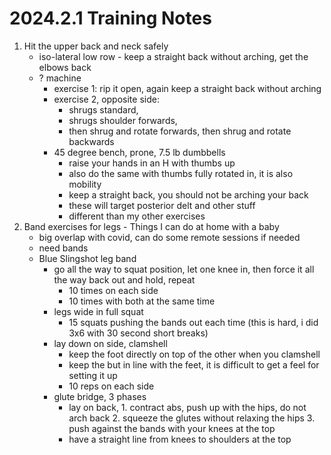 # 2024.2.1 Training Notes


1. Hit the upper back and neck safely
    - iso-lateral low row - keep a straight back without arching, get the elbows back
    - ? machine
        - exercise 1: rip it open, again keep a straight back without arching
        - exercise 2, opposite side:
            - shrugs standard,
            - shrugs shoulder forwards,
            - then shrug and rotate forwards, then shrug and rotate backwards
        - 45 degree bench, prone, 7.5 lb dumbbells
            - raise your hands in an H with thumbs up
            - also do the same with thumbs fully rotated in, it is also mobility
            - keep a straight back, you should not be arching your back
            - these will target posterior delt and other stuff
            - different than my other exercises
2. Band exercises for legs - Things I can do at home with a baby
    - big overlap with covid, can do some remote sessions if needed
    - need bands
    - Blue Slingshot leg band
        - go all the way to squat position, let one knee in, then force it all the way back out and hold, repeat
            - 10 times on each side
            - 10 times with both at the same time
        - legs wide in full squat
            - 15 squats pushing the bands out each time (this is hard, i did 3x6 with 30 second short breaks)
        - lay down on side, clamshell
            - keep the foot directly on top of the other when you clamshell
            - keep the but in line with the feet, it is difficult to get a feel for setting it up
            - 10 reps on each side
        - glute bridge, 3 phases
            - lay on back, 1. contract abs, push up with the hips, do not arch back 2. squeeze the glutes without relaxing the hips 3. push against the bands with your knees at the top
            - have a straight line from knees to shoulders at the top
